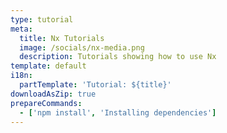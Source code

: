 ```yaml
---
type: tutorial
meta:
  title: Nx Tutorials
  image: /socials/nx-media.png
  description: Tutorials showing how to use Nx
template: default
i18n:
  partTemplate: 'Tutorial: ${title}'
downloadAsZip: true
prepareCommands:
  - ['npm install', 'Installing dependencies']
---
```

